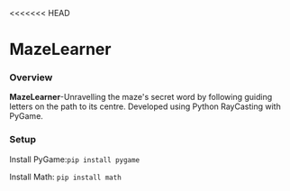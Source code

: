 <<<<<<< HEAD
# MazeLearner
### Overview
**MazeLearner**-Unravelling the maze's secret word by following guiding letters on the path to its centre. Developed using 
Python RayCasting  with PyGame.



### Setup
Install PyGame:`pip install pygame`

Install Math: `pip install math`



